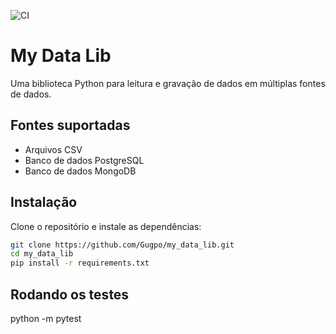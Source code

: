 ![CI](https://github.com/your-username/your-repo/actions/workflows/ci.yml/badge.svg)

# My Data Lib

Uma biblioteca Python para leitura e gravação de dados em múltiplas fontes de dados.

## Fontes suportadas

- Arquivos CSV
- Banco de dados PostgreSQL
- Banco de dados MongoDB

## Instalação

Clone o repositório e instale as dependências:

```bash
git clone https://github.com/Gugpo/my_data_lib.git
cd my_data_lib
pip install -r requirements.txt
```

## Rodando os testes
python -m pytest




